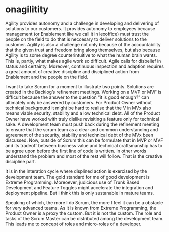 # onagilitity

Agility provides autonomy and a challenge in developing and delivering of solutions to our customers. It provides autonomy to employees because management (or Enablement like we call it in lexoffice)  must trust the people on the field to do that is neccesary to deliver solutions to the customer. Agility is also a challenge not only because of the accountability that the given trust and freedom bring along themselves, but also because Agility is to some degree counterintuitive to what the human brain wants. This is, partly, what makes agile work so difficult. Agile calls for disbelief in status and certainty. Moreover, continuous inspection and adaption requires a great amount of creative discipline and disciplined action from Enablement and the people on the field.

I want to take Scrum for a moment to illustrate two points. Solutions are created in the Backlog’s refinement meetings. Working on a MVP or MVF is difficult because the answer to the question “it is good enough?” can ultimately only be answered by customers. For Product Owner without technical background it might be hard to realise that the V in MVx also means viable security, stability and a low technical debt. All of the Product Owner have worked with truly dislike revisiting a feature only for technical sake. A development team must push back during the refinement meeting to ensure that the scrum team as a clear and common understanding and agreement of the security, stability and technical debt of the MVx been discussed. Now, outside of Scrum this can be formulate that in MVP or MVF and its tradeoff between business value and technical craftsmanship has to be agree upon before the first line of code is written. In other words understand the problem and most of the rest will follow. That is the creative discipline part.

It is in the interation cycle where displined action is exercised by the development team. The gold standard for me of good development is Extreme Programming. Moreoever, judicious use of Trunk Based Development and Feature Toggles might accelerate the integration and deployment pipeline. But I think this is only sustanable in mature teams. 

Speaking of which, the more I do Scrum, the more I feel it can be a obstacle for very advanced teams. As it is known from Extreme Programming, the Product Owner is a proxy the custom. But it is not the custom. The role and tasks of the Scrum Master can be distributed among the development team. This leads me to concept of roles and micro-roles of a developer. 

